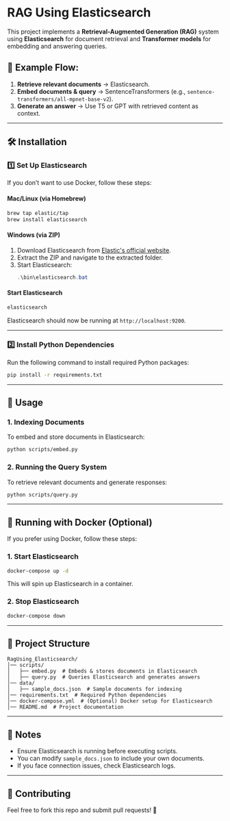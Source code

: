 # RAG Using Elasticsearch

This project implements a **Retrieval-Augmented Generation (RAG)** system using **Elasticsearch** for document retrieval and **Transformer models** for embedding and answering queries.

## 📌 Example Flow:
1. **Retrieve relevant documents** → Elasticsearch.
2. **Embed documents & query** → SentenceTransformers (e.g., `sentence-transformers/all-mpnet-base-v2`).
3. **Generate an answer** → Use T5 or GPT with retrieved content as context.

---

## 🛠 Installation

### 1️⃣ Set Up Elasticsearch  
If you don’t want to use Docker, follow these steps:

#### **Mac/Linux (via Homebrew)**
```bash
brew tap elastic/tap
brew install elasticsearch
```

#### **Windows (via ZIP)**
1. Download Elasticsearch from [Elastic's official website](https://www.elastic.co/downloads/elasticsearch).
2. Extract the ZIP and navigate to the extracted folder.
3. Start Elasticsearch:
   ```powershell
   .\bin\elasticsearch.bat
   ```

#### **Start Elasticsearch**
```bash
elasticsearch
```
Elasticsearch should now be running at `http://localhost:9200`.

---

### 2️⃣ Install Python Dependencies  
Run the following command to install required Python packages:

```bash
pip install -r requirements.txt
```

---

## 🚀 Usage

### **1. Indexing Documents**
To embed and store documents in Elasticsearch:
```bash
python scripts/embed.py
```

### **2. Running the Query System**
To retrieve relevant documents and generate responses:
```bash
python scripts/query.py
```

---

## 🐩 Running with Docker (Optional)
If you prefer using Docker, follow these steps:

### **1. Start Elasticsearch**
```bash
docker-compose up -d
```
This will spin up Elasticsearch in a container.

### **2. Stop Elasticsearch**
```bash
docker-compose down
```

---

## 📂 Project Structure
```
RagUsing_Elasticsearch/
│── scripts/
│   ├── embed.py  # Embeds & stores documents in Elasticsearch
│   ├── query.py  # Queries Elasticsearch and generates answers
│── data/
│   ├── sample_docs.json  # Sample documents for indexing
│── requirements.txt  # Required Python dependencies
│── docker-compose.yml  # (Optional) Docker setup for Elasticsearch
│── README.md  # Project documentation
```

---

## 📝 Notes
- Ensure Elasticsearch is running before executing scripts.
- You can modify `sample_docs.json` to include your own documents.
- If you face connection issues, check Elasticsearch logs.

---

## 🤝 Contributing
Feel free to fork this repo and submit pull requests! 🚀

